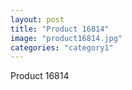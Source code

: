 ```yaml
---
layout: post
title: "Product 16814"
image: "product16814.jpg"
categories: "category1"
---
```

Product 16814
